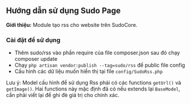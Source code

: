 ## Hướng dẫn sử dụng Sudo Page ##

**Giới thiệu:** Module tạo rss cho website trên SudoCore.

### Cài đặt để sử dụng ###

- Thêm sudo/rss vào phần require của file composer.json sau đó chạy composer update
- Chạy `php artisan vendor:publish --tag=sudo/rss` để public file config
- Cấu hình các dữ liệu muốn hiển thị tại file `config/SudoRss.php` 

Lưu ý: Model cấu hình để sử dụng Rss phải có các functions `getUrl()` và `getImage()`. Hai functions này mặc định đã có nếu extends lại `BaseModel`, cần phải viết lại để ghi đè giá trị cho chính xác.
